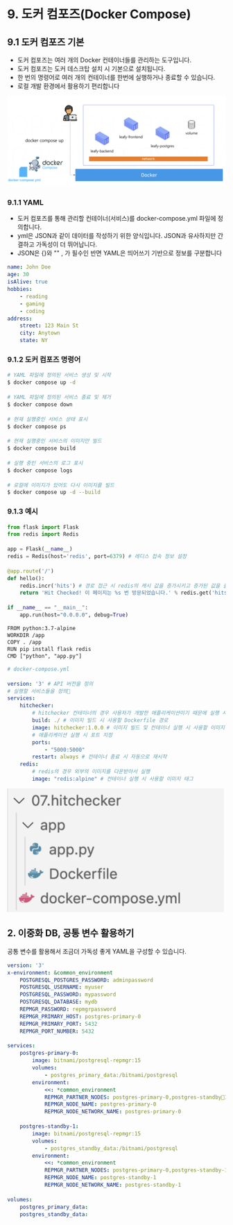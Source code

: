 # 9. 도커 컴포즈(Docker Compose)
## 9.1 도커 컴포즈 기본
- 도커 컴포즈는 여러 개의 Docker 컨테이너들를 관리하는 도구입니다.
- 도커 컴포즈는 도커 데스크탑 설치 시 기본으로 설치됩니다.
- 한 번의 명령어로 여러 개의 컨테이너를 한번에 실행하거나 종료할 수 있습니다.
- 로컬 개발 환경에서 활용하기 편리합니다

![도커 컴포즈](/media/도구%20및%20환경/Docker/강의%20정리/데브위키/개발자를%20위한%20쉬운%20도커/도커%20컴포즈.png)

### 9.1.1 YAML
- 도커 컴포즈를 통해 관리할 컨테이너(서비스)를 docker-compose.yml 파일에 정의합니다.
- yml은 JSON과 같이 데이터를 작성하기 위한 양식입니다. JSON과 유사하지만 간결하고 가독성이 더 뛰어납니다.
- JSON은 {}와 "" , 가 필수인 반면 YAML은 띄어쓰기 기반으로 정보를 구분합니다

```yaml
name: John Doe
age: 30
isAlive: true
hobbies:
	- reading
	- gaming
	- coding
address:
	street: 123 Main St
	city: Anytown
	state: NY
```

### 9.1.2 도커 컴포즈 명령어
```bash
# YAML 파일에 정의된 서비스 생성 및 시작
$ docker compose up -d

# YAML 파일에 정의된 서비스 종료 및 제거
$ docker compose down

# 현재 실행중인 서비스 상태 표시
$ docker compose ps

# 현재 실행중인 서비스의 이미지만 빌드
$ docker compose build

# 실행 중인 서비스의 로그 표시
$ docker compose logs

# 로컬에 이미지가 있어도 다시 이미지를 빌드
$ docker compose up -d --build
```

### 9.1.3 예시
```python
from flask import Flask
from redis import Redis

app = Flask(__name__)
redis = Redis(host='redis', port=6379) # 레디스 접속 정보 설정

@app.route('/')
def hello():
	redis.incr('hits') # 경로 접근 시 redis의 캐시 값을 증가시키고 증가된 값을 출력
	return 'Hit Checked! 이 페이지는 %s 번 방문되었습니다.' % redis.get('hits').decode('utf-8')

if __name__ == "__main__":
	app.run(host="0.0.0.0", debug=True)
```

```docker
FROM python:3.7-alpine
WORKDIR /app
COPY . /app
RUN pip install flask redis
CMD ["python", "app.py"]
```

```yaml
# docker-compose.yml

version: '3' # API 버전을 정의
# 실행할 서비스들을 정의
services:
	hitchecker:
		# hitchecker 컨테이너의 경우 사용자가 개발한 애플리케이션이기 때문에 실행 시 빌드 필요
		build: ./ # 이미지 빌드 시 사용할 Dockerfile 경로
		image: hitchecker:1.0.0 # 이미지 빌드 및 컨테이너 실행 시 사용할 이미지 태그
		# 애플리케이션 실행 시 포트 지정
		ports:
			- "5000:5000"
		restart: always # 컨테이너 종료 시 자동으로 재시작
	redis:
		# redis의 경우 외부의 이미지를 다운받아서 실행
		image: "redis:alpine" # 컨테이너 실행 시 사용할 이미지 태그
```

![hitchecker 패키지 구조](/media/도구%20및%20환경/Docker/강의%20정리/데브위키/개발자를%20위한%20쉬운%20도커/hitchecker%20패키지%20구조.png)

## 2. 이중화 DB, 공통 변수 활용하기
공통 변수를 활용해서 조금더 가독성 좋게 YAML을 구성할 수 있습니다.
```yaml
version: '3'
x-environment: &common_environment
	POSTGRESQL_POSTGRES_PASSWORD: adminpassword
	POSTGRESQL_USERNAME: myuser
	POSTGRESQL_PASSWORD: mypassword
	POSTGRESQL_DATABASE: mydb
	REPMGR_PASSWORD: repmgrpassword
	REPMGR_PRIMARY_HOST: postgres-primary-0
	REPMGR_PRIMARY_PORT: 5432
	REPMGR_PORT_NUMBER: 5432

services:
	postgres-primary-0:
		image: bitnami/postgresql-repmgr:15
		volumes:
			- postgres_primary_data:/bitnami/postgresql
		environment:
			<<: *common_environment
			REPMGR_PARTNER_NODES: postgres-primary-0,postgres-standby￾1:5432
			REPMGR_NODE_NAME: postgres-primary-0
			REPMGR_NODE_NETWORK_NAME: postgres-primary-0

	postgres-standby-1:
		image: bitnami/postgresql-repmgr:15
		volumes:
			- postgres_standby_data:/bitnami/postgresql
		environment:
			<<: *common_environment
			REPMGR_PARTNER_NODES: postgres-primary-0,postgres-standby-1:5432
			REPMGR_NODE_NAME: postgres-standby-1
			REPMGR_NODE_NETWORK_NAME: postgres-standby-1

volumes:
	postgres_primary_data:
	postgres_standby_data:
```